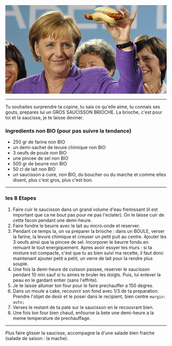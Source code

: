 <markdown>

![Plus c'est gros, plus c'est bon](images/merkelsaucisse.jpg)

---

Tu souhaites surprendre ta copine, tu sais ce qu'elle aime, tu connais ses gouts, prepares lui un GROS SAUCISSON BRIOCHE. La brioche, c'est pour toi et la saucisse, je te laisse deviner.

### Ingredients non BIO (pour pas suivre la tendance)

* 250 gr de farine non BIO
* un demi-sachet de levure chimique non BIO
* 3 oeufs de poule non BIO
* une pincee de sel non BIO
* 500 gr de beurre non BIO
* 50 cl de lait non BIO
* un saucisson a cuire, non BIO, du boucher ou du marche et comme elles disent, plus c'est gros, plus c'est bon.

---

### les 8 Etapes

1. Faire cuir le saucisson dans un grand volume d'eau fremissant (il est important que ca ne bout pas pour ne pas l'eclater). On le laisse cuir de cette facon pendant une demi-heure.
2. Faire fondre le beurre avec le lait au micro-onde et reserver.
3. Pendant ce temps la, on va preparer la brioche : dans un BOULE, verser la farine, la levure chimique et creuser un petit puit au centre. Ajouter les 3 oeufs ainsi que la pincee de sel. Incorporer le beurre fondu en remuant le tout energiquement. Apres avoir essyer tes murs : si ta mixture est compacte, c'est que tu as bien suivi ma recette, il faut donc maintenant ajouter petit a petit, un verre de lait pour la rendre plus souple.
4. Une fois la demi-heure de cuisson passee, reserver le saucisson pendant 10 min sauf si tu aimes te bruler les doigts. Puis, lui enlever la peau en le gardant entier (sans l'effrite).
5. Je te laisse allumer ton four pour le faire prechauffer a 150 degres.
6. Dans un moule a cake, recouvrir son fond avec 1/3 de ta preparation. Prendre l'objet de desir et le poser dans le recipient, bien centre `margin: auto;`
7. Verses le restant de ta pate sur le saucisson en le recouvrant bien.
8. Une fois ton four bien chaud, enfourne la bete une demi-heure a la meme temperature de prechauffage.

---

Plus faire glisser la saucisse, accompagne la d'une salade bien fraiche (salade de saison : la mache).

</markdown>